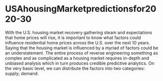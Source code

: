 # USAhousingMarketpredictionsfor2020-30
With the U.S. housing market recovery gathering steam and expectations that home prices will rise, it is important to know what factors could influence residential home prices across the U.S. over the next 10 years.  Saying that the housing market is influenced by a myriad of factors could be an understatement. The entire process of reverse engineering something as complex and as complicated as a housing market requires in-depth and unbiased analysis which in turn produces credible predictive analytics.   On the very basic level, we can distribute the factors into two categories: supply; demand. 
